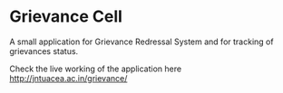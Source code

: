 # Grievance Cell
A small application for Grievance Redressal System and for tracking of grievances status.

Check the live working of the application here http://jntuacea.ac.in/grievance/
